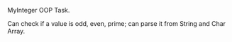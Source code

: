 MyInteger OOP Task. 

Can check if a value is odd, even, prime; can parse it from String and Char Array.